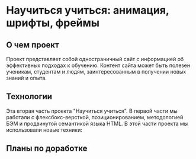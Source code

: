 # Научиться учиться: анимация, шрифты, фреймы

## О чем проект

Проект представляет собой одностраничный сайт с информацией об эффективных подходах к обучению.
Контент сайта может быть полезен ученикам, студентам и людям, заинтересованным в получении новых знаний и опыта.

## Технологии

Эта вторая часть проекта "Научиться учиться". В первой части мы работали с флексбокс-версткой, позиционированием, методологией БЭМ и продвинутой семантикой языка HTML.
В этой части проекта мы использовали новые техники:


## Планы по доработке

